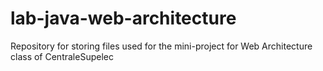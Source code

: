 # lab-java-web-architecture
Repository for storing files used for the mini-project for Web Architecture class of CentraleSupelec
